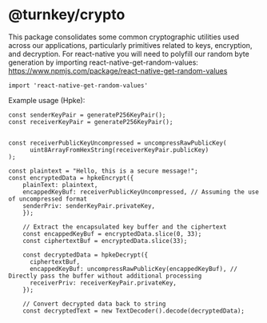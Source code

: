 # @turnkey/crypto

This package consolidates some common cryptographic utilities used across our applications, particularly primitives related to keys, encryption, and decryption. For react-native you will need to polyfill our random byte generation by importing react-native-get-random-values: https://www.npmjs.com/package/react-native-get-random-values

```
import 'react-native-get-random-values'
```

Example usage (Hpke):

```
const senderKeyPair = generateP256KeyPair();
const receiverKeyPair = generateP256KeyPair();


const receiverPublicKeyUncompressed = uncompressRawPublicKey(
      uint8ArrayFromHexString(receiverKeyPair.publicKey)
);

const plaintext = "Hello, this is a secure message!";
const encryptedData = hpkeEncrypt({
    plainText: plaintext,
    encappedKeyBuf: receiverPublicKeyUncompressed, // Assuming the use of uncompressed format
    senderPriv: senderKeyPair.privateKey,
    });

    // Extract the encapsulated key buffer and the ciphertext
    const encappedKeyBuf = encryptedData.slice(0, 33);
    const ciphertextBuf = encryptedData.slice(33);

    const decryptedData = hpkeDecrypt({
      ciphertextBuf,
      encappedKeyBuf: uncompressRawPublicKey(encappedKeyBuf), // Directly pass the buffer without additional processing
      receiverPriv: receiverKeyPair.privateKey,
    });

    // Convert decrypted data back to string
    const decryptedText = new TextDecoder().decode(decryptedData);

```
